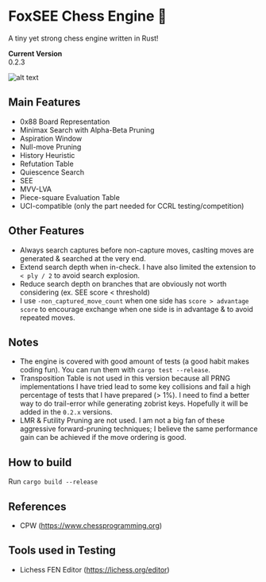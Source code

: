 # FoxSEE Chess Engine 🦊
A tiny yet strong chess engine written in Rust!  

**Current Version**  
0.2.3

![alt text](https://travis-ci.org/redsalmon91/FoxSEE.svg?branch=master)

## Main Features

- 0x88 Board Representation
- Minimax Search with Alpha-Beta Pruning
- Aspiration Window
- Null-move Pruning
- History Heuristic
- Refutation Table
- Quiescence Search
- SEE
- MVV-LVA
- Piece-square Evaluation Table
- UCI-compatible (only the part needed for CCRL testing/competition)

## Other Features

- Always search captures before non-capture moves, caslting moves are generated & searched at the very end.
- Extend search depth when in-check. I have also limited the extension to `< ply / 2` to avoid search explosion.
- Reduce search depth on branches that are obviously not worth considering (ex. SEE score < threshold)
- I use `-non_captured_move_count` when one side has `score > advantage score` to encourage exchange when one side is in advantage & to avoid repeated moves.

## Notes
- The engine is covered with good amount of tests (a good habit makes coding fun). You can run them with `cargo test --release`. 
- Transposition Table is not used in this version because all PRNG implementations I have tried lead to some key collisions and fail a high percentage of tests that I have prepared (> 1%). I need to find a better way to do trail-error while generating zobrist keys. Hopefully it will be added in the `0.2.x` versions.
- LMR & Futility Pruning are not used. I am not a big fan of these aggressive forward-pruning techniques; I believe the same performance gain can be achieved if the move ordering is good.

## How to build
Run `cargo build --release`

## References
- CPW (https://www.chessprogramming.org)

## Tools used in Testing
- Lichess FEN Editor (https://lichess.org/editor)
